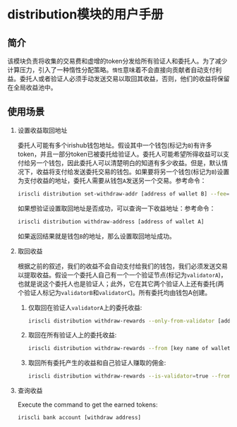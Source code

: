 # distribution模块的用户手册

## 简介

该模块负责将收集的交易费和虚增的token分发给所有验证人和委托人。为了减少计算压力，引入了一种惰性分配策略。`惰性`意味着不会直接向贡献者自动支付利益。委托人或者验证人必须手动发送交易以取回其收益，否则，他们的收益将保留在全局收益池中。

## 使用场景

1. 设置收益取回地址

	委托人可能有多个irishub钱包地址。假设其中一个钱包(标记为`B`)有许多token，并且一部分token已被委托给验证人。委托人可能希望所得收益可以支付给另一个钱包，因此委托人可以清楚明白的知道有多少收益。但是，默认情况下，收益将支付给发送委托交易的钱包。如果要将另一个钱包(标记为`B`)设置为支付收益的地址，委托人需要从钱包`A`发送另一个交易。参考命令：
	```bash
    iriscli distribution set-withdraw-addr [address of wallet B] --fee=0.004iris --from=[key name of wallet A] --chain-id=[chain-id]
    ```  
    如果想验证设置取回地址是否成功，可以查询一下收益地址：参考命令：
    ```bash
    iriscli distribution withdraw-address [address of wallet A]
    ```
    如果返回结果就是钱包`B`的地址，那么设置取回地址成功。
	
2. 取回收益

	根据之前的叙述，我们的收益不会自动支付给我们的钱包，我们必须发送交易以提取收益。假设一个委托人自己有一个一个验证节点(标记为`validatorA`)，也就是说这个委托人也是验证人；此外，它在其它两个验证人上还有委托(两个验证人标记为`validatorB`和`validatorC`)。所有委托均由钱包A创建。
	1. 仅取回在验证人`validatorA`上的委托收益:
        ```bash
        iriscli distribution withdraw-rewards --only-from-validator [address of validatorA] --from [key name of wallet A] --fee=0.004iris --chain-id=[chain-id]
        ```
    2. 取回在所有验证人上的委托收益:
        ```bash
        iriscli distribution withdraw-rewards --from [key name of wallet A] --fee=0.004iris --chain-id=[chain-id]
        ```
    3. 取回所有委托产生的收益和自己验证人赚取的佣金:
        ```bash
        iriscli distribution withdraw-rewards --is-validator=true --from [key name of wallet A] --fee=0.004iris --chain-id=[chain-id]
        ```

3. 查询收益

    Execute the command to get the earned tokens:
    ```bash
    iriscli bank account [withdraw address]
    ```
